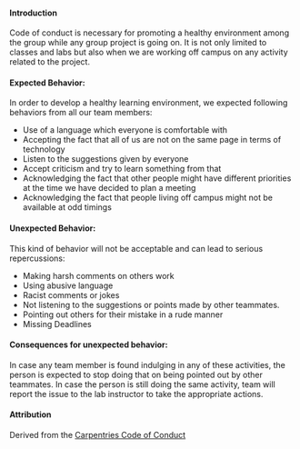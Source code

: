 #### Introduction

Code of conduct is necessary for promoting a healthy environment among the group while any group project is going on. It is not only limited to classes and labs but also when we are working off campus on any activity related to the project.

#### Expected Behavior:
In order to develop a healthy learning environment, we expected following behaviors from all our team members:
- Use of a language which everyone is comfortable with
- Accepting the fact that all of us are not on the same page in terms of technology
- Listen to the suggestions given by everyone
- Accept criticism and try to learn something from that
- Acknowledging the fact that other people might have different priorities at the time we have decided to plan a meeting
-  Acknowledging the fact that people living off campus might not be available at odd timings

#### Unexpected Behavior:
This kind of behavior will not be acceptable and can lead to serious repercussions:
- Making harsh comments on others work
- Using abusive language
- Racist comments or jokes
- Not listening to the suggestions or points made by other teammates.
- Pointing out others for their mistake in a rude manner
- Missing Deadlines

#### Consequences for unexpected behavior:
In case any team member is found indulging in any of these activities, the person is expected to stop doing that on being pointed out by other teammates. In case the person is still doing the same activity, team will report the issue to the lab instructor to take the appropriate actions.

#### Attribution

Derived from the [Carpentries Code of Conduct](https://docs.carpentries.org/topic_folders/policies/code-of-conduct.html)






